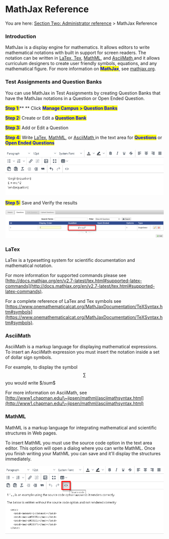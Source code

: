 # MathJax Reference

You are here: [Section Two: Administrator reference](Administration\_reference.htm) > MathJax Reference

### Introduction

MathJax is a display engine for mathematics. It allows editors to write mathematical notations with built in support for screen readers. The notation can be written in [LaTex, Tex](mathjax-reference.md#latex), [MathML](mathjax-reference.md#undefined), and [AsciiMath ](mathjax-reference.md#undefined)and it allows curriculum designers to create user friendly symbols, equations, and any mathematical figure. For more information on <mark style="color:blue;">**MathJax**</mark>, see [mathjax.org](https://www.mathjax.org/).

### Test Assignments and Question Banks

You can use MathJax in Test Assignments by creating Question Banks that have the MathJax notations in a Question or Open Ended Question.

<mark style="color:blue;">**Step 1:**</mark>\*\* \*\* Click <mark style="color:blue;">**Manage Campus > Question Banks**</mark>

<mark style="color:blue;">**Step 2:**</mark> Create or Edit a <mark style="color:blue;">**Question Bank**</mark>

<mark style="color:blue;">**Step 3:**</mark> Add or Edit a Question

<mark style="color:blue;">**Step 4:**</mark> Write [LaTex](mathjax-reference.md#latex), [MathML](mathjax-reference.md#undefined), or [AsciiMath ](mathjax-reference.md#asciimath)in the text area for <mark style="color:blue;">**Questions**</mark> or <mark style="color:blue;">**Open Ended Questions**</mark>

![](<../../.gitbook/assets/image (2) (1).png>)

<mark style="color:blue;">**Step 5:**</mark> Save and Verify the results

![](<../../.gitbook/assets/image (6) (1).png>)

### LaTex

LaTex is a typesetting system for scientific documentation and mathematical notation.

For more information for supported commands please see [http://docs.mathjax.org/en/v2.7-latest/tex.html#supported-latex-commands](http://docs.mathjax.org/en/v2.7-latest/tex.html#supported-latex-commands).

For a complete reference of LaTex and Tex symbols see [https://www.onemathematicalcat.org/MathJaxDocumentation/TeXSyntax.htm#symbols](https://www.onemathematicalcat.org/MathJaxDocumentation/TeXSyntax.htm#symbols).

### AsciiMath

AsciiMath is a markup language for displaying mathematical expressions. To insert an AsciiMath expression you must insert the notation inside a set of dollar sign symbols.

For example, to display the symbol $$\sum$$ you would write \$$/sum\$$

For more information on AsciiMath, see [http://www1.chapman.edu/\~jipsen/mathml/asciimathsyntax.html](http://www1.chapman.edu/\~jipsen/mathml/asciimathsyntax.html)

### MathML

MathML is a markup language for integrating mathematical and scientific structures in Web pages.

To insert MathML you must use the source code option in the text area editor. This option will open a dialog where you can write MathML. Once you finish writing your MathML you can save and it'll display the structures immediately.

![](<../../.gitbook/assets/image (5) (1).png>)
